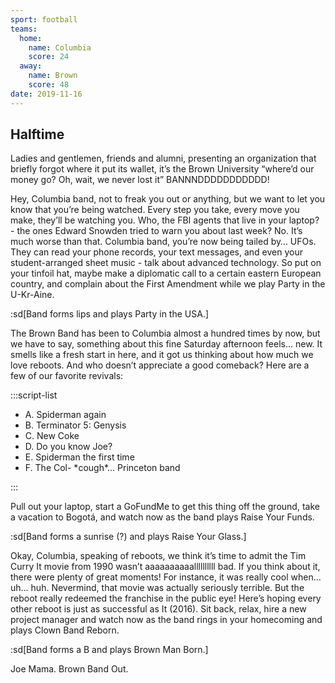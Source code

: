 ```yaml
---
sport: football
teams:
  home:
    name: Columbia
    score: 24
  away:
    name: Brown
    score: 48
date: 2019-11-16
---
```


## Halftime

Ladies and gentlemen, friends and alumni, presenting an organization that briefly forgot where it put its wallet, it’s the Brown University “where’d our money go? Oh, wait, we never lost it” BANNNDDDDDDDDDDD!

Hey, Columbia band, not to freak you out or anything, but we want to let you know that you’re being watched. Every step you take, every move you make, they’ll be watching you. Who, the FBI agents that live in your laptop? - the ones Edward Snowden tried to warn you about last week? No. It’s much worse than that. Columbia band, you’re now being tailed by… UFOs. They can read your phone records, your text messages, and even your student-arranged sheet music - talk about advanced technology. So put on your tinfoil hat, maybe make a diplomatic call to a certain eastern European country, and complain about the First Amendment while we play Party in the U-Kr-Aine.

:sd[Band forms lips and plays Party in the USA.]

The Brown Band has been to Columbia almost a hundred times by now, but we have to say, something about this fine Saturday afternoon feels… new. It smells like a fresh start in here, and it got us thinking about how much we love reboots. And who doesn’t appreciate a good comeback? Here are a few of our favorite revivals:

:::script-list

- A. Spiderman again
- B. Terminator 5: Genysis
- C. New Coke
- D. Do you know Joe?
- E. Spiderman the first time
- F. The Col- \*cough\*... Princeton band

:::

Pull out your laptop, start a GoFundMe to get this thing off the ground, take a vacation to Bogotá, and watch now as the band plays Raise Your Funds.

:sd[Band forms a sunrise (?) and plays Raise Your Glass.]

Okay, Columbia, speaking of reboots, we think it’s time to admit the Tim Curry It movie from 1990 wasn’t aaaaaaaaaallllllllll bad. If you think about it, there were plenty of great moments! For instance, it was really cool when… uh… huh. Nevermind, that movie was actually seriously terrible. But the reboot really redeemed the franchise in the public eye! Here’s hoping every other reboot is just as successful as It (2016). Sit back, relax, hire a new project manager and watch now as the band rings in your homecoming and plays Clown Band Reborn.

:sd[Band forms a B and plays Brown Man Born.]

Joe Mama. Brown Band Out.
